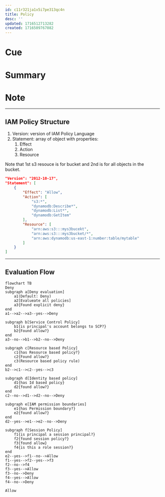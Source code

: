 ```yaml
---
id: c11r321ja1x5i7pe313qc4n
title: Policy
desc: ''
updated: 1716512713282
created: 1716509767082
---
```

# Cue

# Summary

# Note



<hr >

## IAM Policy Structure
1. Version: version of IAM Policy Language
2. Statement: array of object with properties:
    1. Effect
    2. Action
    3. Resource

Note that 1st s3 resouce is for bucket and 2nd is for all objects in the bucket.
```JSON
"Version": "2012-10-17",
"Statement": [
    {
        "Effect": "Allow",
        "Action": [
            "s3:*",
            "dynamodb:Describe*",
            "dynamodb:List*",
            "dynamodb:GetItem"
        ],
        "Resource": [
            "arn:aws:s3:::mys3bucekt",
            "arn:aws:s3:::mys3bucket/*",
            "arn:aws:dynamodb:us-east-1:number:table/mytable"
        ]
    }
]
```

<hr />

## Evaluation Flow
```mermaid
flowchart TB
Deny 
subgraph a[Deny evaluation]
    a1(Default: Deny)
    a2[Evalueate all policies]
    a3{Found explicit deny}
end
a1-->a2-->a3--yes-->Deny

subgraph b[Service Control Policy]
    b1{is principal's account belongs to SCP?}
    b2{Found allow?}
end
a3--no-->b1-->b2--no-->Deny

subgraph c[Resource based Policy]
    c1{has Resource based policy?}
    c2{Found allow?}
    c3(Resource based policy rule)
end
b2-->c1-->c2--yes-->c3

subgraph d[Identity based policy]
    d1{has Id based policy}
    d2{found allow?}
end
c2--no-->d1-->d2--no-->Deny

subgraph e[IAM permission boundaries]
    e1{has Permission boundary?}
    e2{found allow?}
end
d2--yes-->e1-->e2--no-->Deny

subgraph f[Session Policy]
    f1{is principal a session principal?}
    f2{found session policy?}
    f3{found allow}
    f4{is this a role session?}
end
e2--yes-->f1--no-->Allow
f1--yes-->f2--yes-->f3
f2--no-->f4
f3--yes-->Allow
f3--no-->Deny
f4--yes-->Allow
f4--no-->Deny

Allow
```

